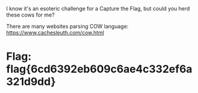 I know it's an esoteric challenge for a Capture the Flag, but could you herd these cows for me?

There are many websites parsing COW language: https://www.cachesleuth.com/cow.html

# Flag: flag{6cd6392eb609c6ae4c332ef6a321d9dd}